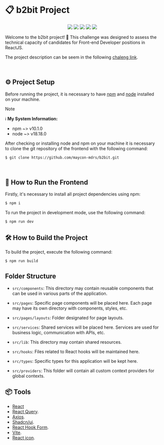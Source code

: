 # 📋 b2bit Project

<p align="center">
    <img src="https://img.shields.io/badge/React-20232A?style=for-the-badge&logo=react&logoColor=61DAFB" />
    <img src="https://img.shields.io/badge/typescript-%23007ACC.svg?style=for-the-badge&logo=typescript&logoColor=white" />
    <img src="https://img.shields.io/badge/Git-E34F26?style=for-the-badge&logo=git&logoColor=white" />
    <img src="https://img.shields.io/badge/Tailwind_CSS-38B2AC?style=for-the-badge&logo=tailwind-css&logoColor=white" />
    <img src="https://img.shields.io/badge/vite-purple?style=for-the-badge&logo=vite&logoColor=white" />
</p>


Welcome to the b2bit project! 🚀 This challenge was designed to assess the technical capacity of candidates for Front-end Developer positions in ReactJS.

The project description can be seem in the following [chaleng link](https://doc.clickup.com/3020915/p/h/2w63k-48543/4fbf8b7f844323d).

<br />

## ⚙️ Project Setup

Before running the project, it is necessary to have [npm](https://www.npmjs.com/) and [node](https://nodejs.org/en) installed on your machine.

> [!note]
> ℹ️ **My System Information:**  
> - npm  ~> v10.1.0  
> - node ~> v18.18.0


After checking or installing node and npm on your machine it is necessary to clone the git repository of the frontend with the following command:

```bash
$ git clone https://github.com/maycon-mdrs/b2bit.git
```

<br />

## 🚀 How to Run the Frontend

Firstly, it's necessary to install all project dependencies using npm:

```bash
$ npm i
```

To run the project in development mode, use the following command:

```bash
$ npm run dev
```


## 🛠️ How to Build the Project

To build the project, execute the following command:

```bash
$ npm run build
```

## Folder Structure

- `src/components`: This directory may contain reusable components that can be used in various parts of the application.

- `src/pages`: Specific page components will be placed here. Each page may have its own directory with components, styles, etc.

- `src/pages/layouts`: Folder designated for page layouts.

- `src/services`: Shared services will be placed here. Services are used for business logic, communication with APIs, etc.

- `src/lib`: This directory may contain shared resources.

- `src/hooks`: Files related to React hooks will be maintained here.

- `src/types`: Specific types for this application will be kept here.

- `src/providers`: This folder will contain all custom context providers for global contexts.

## 📦 Tools 

-   [React](https://react.dev/)
-   [React Query](https://tanstack.com/query/latest).
-   [Axios](https://axios-http.com/).
-   [Shadcn/ui](https://ui.shadcn.com/).
-   [React Hook Form](https://react-hook-form.com/).
-   [Vite](https://vitejs.dev/).
-   [React icon](https://react-icons.github.io/react-icons/).